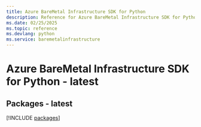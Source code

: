 ```yaml
---
title: Azure BareMetal Infrastructure SDK for Python
description: Reference for Azure BareMetal Infrastructure SDK for Python
ms.date: 02/25/2025
ms.topic: reference
ms.devlang: python
ms.service: baremetalinfrastructure
---
```

# Azure BareMetal Infrastructure SDK for Python - latest
## Packages - latest
[!INCLUDE [packages](baremetal-infrastructure-index.md)]